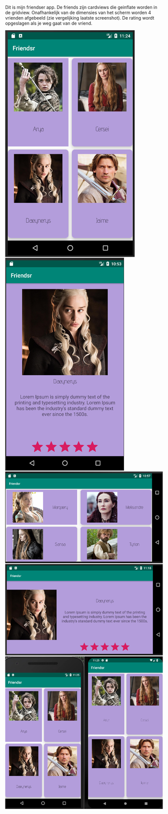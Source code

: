 Dit is mijn friendser app. De friends zijn cardviews die geinflate worden in de gridview.
Onafhankelijk van de dimensies van het scherm worden 4 vrienden afgebeeld (zie vergelijking laatste screenshot).
De rating wordt opgeslagen als je weg gaat van de vriend.



![](doc/fren1.png) 
![](doc/fren2.png)
![](doc/fren_land.png)
![](doc/fren_land2.png)
![](doc/fren_compare.png)